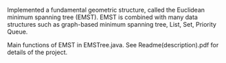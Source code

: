 Implemented a fundamental geometric structure, called the Euclidean minimum spanning tree (EMST).
EMST is combined with many data structures such as graph-based minimum spanning tree, List, Set, Priority Queue.

Main functions of EMST in EMSTree.java.
See Readme(description).pdf for details of the project.
